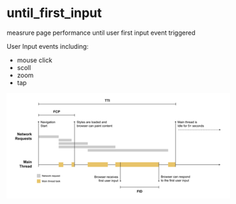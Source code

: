 # until_first_input
measrure page performance until user first input event triggered

User Input events including: 
- mouse click
- scoll
- zoom
- tap

![](fid-full.svg)
